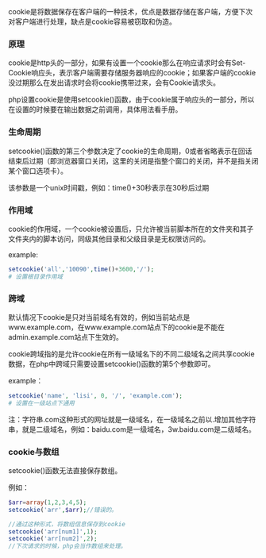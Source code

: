 cookie是将数据保存在客户端的一种技术，优点是数据存储在客户端，方便下次对客户端进行处理，缺点是cookie容易被窃取和伪造。



### 原理

cookie是http头的一部分，如果有设置一个cookie那么在响应请求时会有Set-Cookie响应头，表示客户端需要存储服务器响应的cookie；如果客户端的cookie没过期那么在发出请求时会将cookie携带过来，会有Cookie请求头。 

php设置cookie是使用setcookie()函数，由于cookie属于响应头的一部分，所以在设置的时候要在输出数据之前调用，具体用法看手册。



### 生命周期
setcookie()函数的第三个参数决定了cookie的生命周期，0或者省略表示在回话结束后过期（即浏览器窗口关闭，这里的关闭是指整个窗口的关闭，并不是指关闭某个窗口选项卡）。

该参数是一个unix时间戳，例如：time()+30秒表示在30秒后过期



### 作用域

cookie的作用域，一个cookie被设置后，只允许被当前脚本所在的文件夹和其子文件夹内的脚本访问，同级其他目录和父级目录是无权限访问的。

example:
```php
setcookie('all','10090',time()+3600,'/');
# 设置根目录作用域
```



### 跨域

默认情况下cookie是只对当前域名有效的，例如当前站点是www.example.com，在www.example.com站点下的cookie是不能在admin.example.com站点下生效的。

cookie跨域指的是允许cookie在所有一级域名下的不同二级域名之间共享cookie数据，在php中跨域只需要设置setcookie()函数的第5个参数即可。

example：
```php
setcookie('name', 'lisi', 0, '/', 'example.com');
# 设置在一级站点下通用
```
注：字符串.com这种形式的网址就是一级域名，在一级域名之前以.增加其他字符串，就是二级域名，例如：baidu.com是一级域名，3w.baidu.com是二级域名。




### cookie与数组
setcookie()函数无法直接保存数组。

例如：
```php
$arr=array(1,2,3,4,5);
setcookie('arr',$arr);//错误的。

//通过这种形式，将数组信息保存到cookie
setcookie('arr[num1]',1);
setcookie('arr[num2]',2);
//下次请求的时候，php会当作数组来处理。
```
